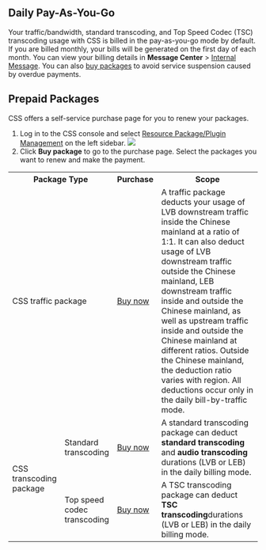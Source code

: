 ## Daily Pay-As-You-Go

Your traffic/bandwidth, standard transcoding, and Top Speed Codec (TSC) transcoding usage with CSS is billed in the pay-as-you-go mode by default. If you are billed monthly, your bills will be generated on the first day of each month. You can view your billing details in **Message Center** > [Internal Message](https://console.cloud.tencent.com/message/index/all/106?from=detail).
You can also [buy packages](https://console.cloud.tencent.com/live/resources/package?type=traffic) to avoid service suspension caused by overdue payments.

## Prepaid Packages
CSS offers a self-service purchase page for you to renew your packages.
1. Log in to the CSS console and select [Resource Package/Plugin Management](https://console.cloud.tencent.com/live/resources/package?type=traffic) on the left sidebar.
![](https://qcloudimg.tencent-cloud.cn/raw/92563e957ce2cf8d329d9b5a16c0fcfc.png)
2. Click **Buy package** to go to the purchase page. Select the packages you want to renew and make the payment.

<table>
<tr><th colspan="2" width="34%">Package Type</th><th width="12%">Purchase</th><th>Scope</th>
</tr><tr>
<td  colspan="2">CSS traffic package</td>
<td><a href="https://buy.cloud.tencent.com/live">Buy now</a></td>
<td>A traffic package deducts your usage of LVB downstream traffic inside the Chinese mainland at a ratio of 1:1. It can also deduct usage of LVB downstream traffic outside the Chinese mainland, LEB downstream traffic inside and outside the Chinese mainland, as well as upstream traffic inside and outside the Chinese mainland at different ratios. Outside the Chinese mainland, the deduction ratio varies with region. All deductions occur only in the daily bill-by-traffic mode.
</td>
</tr><tr>
<td rowspan="2">CSS transcoding package</td>
<td>Standard transcoding</td>
<td><a href="https://buy.cloud.tencent.com/live?type=transcode">Buy now</a></td>
<td>A standard transcoding package can deduct <b>standard transcoding</b> and <b>audio transcoding</b> durations (LVB or LEB) in the daily billing mode.</td>
</tr><tr>
<td>Top speed codec transcoding</td>
<td><a href="https://buy.cloud.tencent.com/live?type=transcode##">Buy now</a></td>
<td>A TSC transcoding package can deduct <b>TSC transcoding</b>durations (LVB or LEB) in the daily billing mode.</td>
</tr></table>